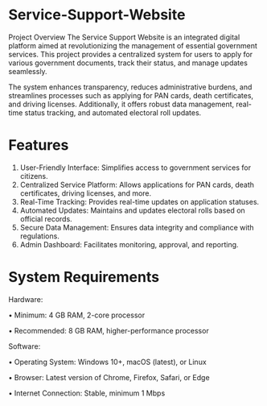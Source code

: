 # Service-Support-Website
Project Overview
The Service Support Website is an integrated digital platform aimed at revolutionizing the management of essential government services. This project provides a centralized system for users to apply for various government documents, track their status, and manage updates seamlessly.

The system enhances transparency, reduces administrative burdens, and streamlines processes such as applying for PAN cards, death certificates, and driving licenses. Additionally, it offers robust data management, real-time status tracking, and automated electoral roll updates.

# Features
1. User-Friendly Interface: Simplifies access to government services for citizens.
2. Centralized Service Platform: Allows applications for PAN cards, death certificates, driving licenses, and more.
3. Real-Time Tracking: Provides real-time updates on application statuses. 
4. Automated Updates: Maintains and updates electoral rolls based on official records.
5. Secure Data Management: Ensures data integrity and compliance with regulations.
6. Admin Dashboard: Facilitates monitoring, approval, and reporting.

# System Requirements

Hardware:

•	Minimum: 4 GB RAM, 2-core processor

•	Recommended: 8 GB RAM, higher-performance processor

Software:

•	Operating System: Windows 10+, macOS (latest), or Linux

•	Browser: Latest version of Chrome, Firefox, Safari, or Edge

•	Internet Connection: Stable, minimum 1 Mbps
